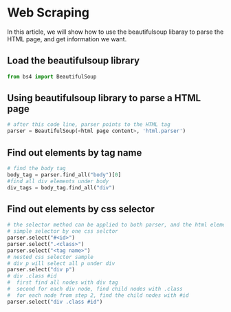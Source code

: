 # Web Scraping  
In this article, we will show how to use the beautifulsoup libaray to parse the HTML page, and get information we want.  
## Load the beautifulsoup library  
```python
from bs4 import BeautifulSoup
```  
## Using beautifulsoup library to parse a HTML page  
```python
# after this code line, parser points to the HTML tag
parser = BeautifulSoup(<html page content>, 'html.parser')
``` 
## Find out elements by tag name  
```python
# find the body tag
body_tag = parser.find_all("body")[0]
#find all div elements under body
div_tags = body_tag.find_all("div")
```  
## Find out elements by css selector  
```python
# the selector method can be applied to both parser, and the html element
# simple selector by one css selctor
parser.select("#<id>")
parser.select(".<class>")
parser.select("<tag name>")
# nested css selector sample
# div p will select all p under div
parser.select("div p")
# div .class #id 
#  first find all nodes with div tag
#  second for each div node, find child nodes with .class
#  for each node from step 2, find the child nodes with #id
parser.select("div .class #id")
```